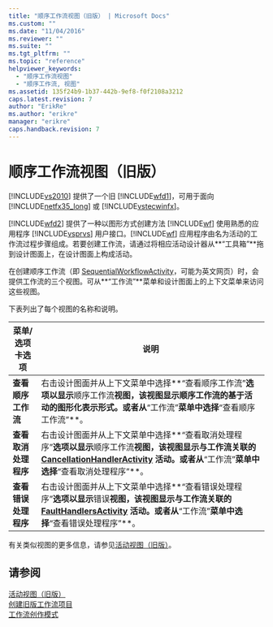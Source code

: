```yaml
---
title: "顺序工作流视图（旧版） | Microsoft Docs"
ms.custom: ""
ms.date: "11/04/2016"
ms.reviewer: ""
ms.suite: ""
ms.tgt_pltfrm: ""
ms.topic: "reference"
helpviewer_keywords: 
  - "顺序工作流视图"
  - "顺序工作流, 视图"
ms.assetid: 135f24b9-1b37-442b-9ef8-f0f2108a3212
caps.latest.revision: 7
author: "ErikRe"
ms.author: "erikre"
manager: "erikre"
caps.handback.revision: 7
---
```

# 顺序工作流视图（旧版）
[!INCLUDE[vs2010](../modeling/includes/vs2010_md.md)] 提供了一个旧 [!INCLUDE[wfd1](../workflow-designer/includes/wfd1_md.md)]，可用于面向 [!INCLUDE[netfx35_long](../workflow-designer/includes/netfx35_long_md.md)] 或 [!INCLUDE[vstecwinfx](../workflow-designer/includes/vstecwinfx_md.md)]。  
  
 [!INCLUDE[wfd2](../workflow-designer/includes/wfd2_md.md)] 提供了一种以图形方式创建方法 [!INCLUDE[wf](../workflow-designer/includes/wf_md.md)] 使用熟悉的应用程序 [!INCLUDE[vsprvs](../code-quality/includes/vsprvs_md.md)] 用户接口。[!INCLUDE[wf](../workflow-designer/includes/wf_md.md)] 应用程序由名为活动的工作流过程步骤组成。若要创建工作流，请通过将相应活动设计器从**“工具箱”**拖到设计图面上，在设计图面上构成活动。  
  
 在创建顺序工作流（即 [SequentialWorkflowActivity](http://go.microsoft.com/fwlink?LinkID=65040)，可能为英文网页）时，会提供工作流的三个视图。可从**“工作流”**菜单和设计图面上的上下文菜单来访问这些视图。  
  
 下表列出了每个视图的名称和说明。  
  
|菜单\/选项卡选项|说明|  
|---------------|--------|  
|**查看顺序工作流**|右击设计图面并从上下文菜单中选择**“查看顺序工作流”**选项以显示**顺序工作流**视图，该视图显示顺序工作流的基于活动的图形化表示形式。或者从**“工作流”**菜单中选择**“查看顺序工作流”**。|  
|**查看取消处理程序**|右击设计图面并从上下文菜单中选择**“查看取消处理程序”**选项以显示**顺序工作流**视图，该视图显示与工作流关联的 [CancellationHandlerActivity](http://go.microsoft.com/fwlink?LinkID=65050) 活动。或者从**“工作流”**菜单中选择**“查看取消处理程序”**。|  
|**查看错误处理程序**|右击设计图面并从上下文菜单中选择**“查看错误处理程序”**选项以显示**错误**视图，该视图显示与工作流关联的 [FaultHandlersActivity](http://go.microsoft.com/fwlink?LinkID=65055) 活动。或者从**“工作流”**菜单中选择**“查看错误处理程序”**。|  
  
 有关类似视图的更多信息，请参见[活动视图（旧版）](../workflow-designer/activity-views-legacy.md)。  
  
## 请参阅  
 [活动视图（旧版）](../workflow-designer/activity-views-legacy.md)   
 [创建旧版工作流项目](../workflow-designer/creating-legacy-workflow-projects.md)   
 [工作流创作模式](http://go.microsoft.com/fwlink?LinkID=65014)